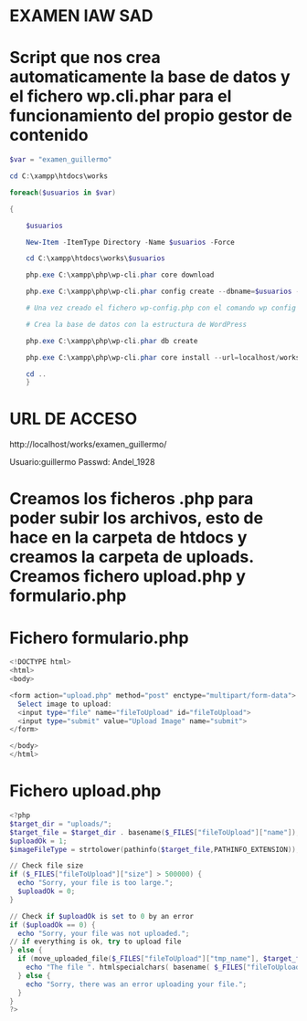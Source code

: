 # EXAMEN IAW SAD

# Script que nos crea automaticamente la base de datos y el fichero wp.cli.phar para el funcionamiento del propio gestor de contenido

```powershell
$var = "examen_guillermo"

cd C:\xampp\htdocs\works

foreach($usuarios in $var)

{

    $usuarios

    New-Item -ItemType Directory -Name $usuarios -Force

    cd C:\xampp\htdocs\works\$usuarios

    php.exe C:\xampp\php\wp-cli.phar core download

    php.exe C:\xampp\php\wp-cli.phar config create --dbname=$usuarios --dbuser=root

    # Una vez creado el fichero wp-config.php con el comando wp config create --dbname=wptest --dbuser=miusuario --dbpass=miclave --locale=es_ES

    # Crea la base de datos con la estructura de WordPress

    php.exe C:\xampp\php\wp-cli.phar db create

    php.exe C:\xampp\php\wp-cli.phar core install --url=localhost/works/$usuarios --title="Este es el sitio de $usuarios" --admin_user=guillermo --admin_password=Andel_1928 --admin_email=mi@email.com

    cd ..
    }
```

# URL DE ACCESO

http://localhost/works/examen_guillermo/

Usuario:guillermo
Passwd: Andel_1928


# Creamos los ficheros .php para poder subir los archivos, esto de hace en la carpeta de htdocs y creamos la carpeta de uploads. Creamos fichero upload.php y formulario.php

# Fichero formulario.php
```powershell
<!DOCTYPE html>
<html>
<body>

<form action="upload.php" method="post" enctype="multipart/form-data">
  Select image to upload:
  <input type="file" name="fileToUpload" id="fileToUpload">
  <input type="submit" value="Upload Image" name="submit">
</form>

</body>
</html>
```

# Fichero upload.php

```powershell
<?php
$target_dir = "uploads/";
$target_file = $target_dir . basename($_FILES["fileToUpload"]["name"]);
$uploadOk = 1;
$imageFileType = strtolower(pathinfo($target_file,PATHINFO_EXTENSION));

// Check file size
if ($_FILES["fileToUpload"]["size"] > 500000) {
  echo "Sorry, your file is too large.";
  $uploadOk = 0;
}

// Check if $uploadOk is set to 0 by an error
if ($uploadOk == 0) {
  echo "Sorry, your file was not uploaded.";
// if everything is ok, try to upload file
} else {
  if (move_uploaded_file($_FILES["fileToUpload"]["tmp_name"], $target_file)) {
    echo "The file ". htmlspecialchars( basename( $_FILES["fileToUpload"]["name"])). " has been uploaded.";
  } else {
    echo "Sorry, there was an error uploading your file.";
  }
}
?>
```
